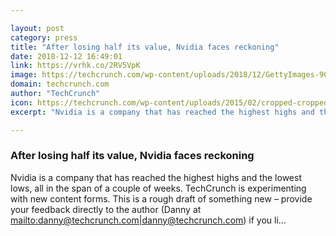 ```yaml
---

layout: post
category: press
title: "After losing half its value, Nvidia faces reckoning"
date: 2018-12-12 16:49:01
link: https://vrhk.co/2RV5VpK
image: https://techcrunch.com/wp-content/uploads/2018/12/GettyImages-904326168.jpg?w=600
domain: techcrunch.com
author: "TechCrunch"
icon: https://techcrunch.com/wp-content/uploads/2015/02/cropped-cropped-favicon-gradient.png?w=180
excerpt: "Nvidia is a company that has reached the highest highs and the lowest lows, all in the span of a couple of weeks. TechCrunch is experimenting with new content forms. This is a rough draft of something new – provide your feedback directly to the author (Danny at <mailto:danny@techcrunch.com|danny@techcrunch.com>) if you li…"

---
```


### After losing half its value, Nvidia faces reckoning

Nvidia is a company that has reached the highest highs and the lowest lows, all in the span of a couple of weeks. TechCrunch is experimenting with new content forms. This is a rough draft of something new – provide your feedback directly to the author (Danny at <mailto:danny@techcrunch.com|danny@techcrunch.com>) if you li…
